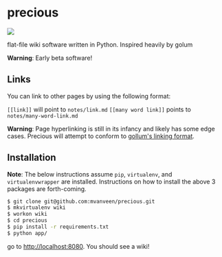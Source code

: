 precious
========

![](http://1.bp.blogspot.com/_g9aAldovQlE/TQbubvFcMtI/AAAAAAAAABA/dISjf3vbveI/s1600/6_gandalf_smokingpipe.jpg)

flat-file wiki software written in Python.  Inspired heavily by golum

**Warning**: Early beta software!

## Links

You can link to other pages by using the following format:

`[[link]]` will point to `notes/link.md`
`[[many word link]]` points to `notes/many-word-link.md`

**Warning**: Page hyperlinking is still in its infancy and likely has some edge cases.   Precious will attempt to conform to [gollum's linking format](https://github.com/gollum/gollum/wiki).

## Installation

**Note**: The below instructions assume `pip`, `virtualenv`, and `virtualenvwrapper` are installed.  Instructions on how to install the above 3 packages are forth-coming.

```bash
$ git clone git@github.com:mvanveen/precious.git
$ mkvirtualenv wiki
$ workon wiki
$ cd precious
$ pip install -r requirements.txt
$ python app/
```

go to [http://localhost:8080](http://localhost:8080).  You should see a wiki!

